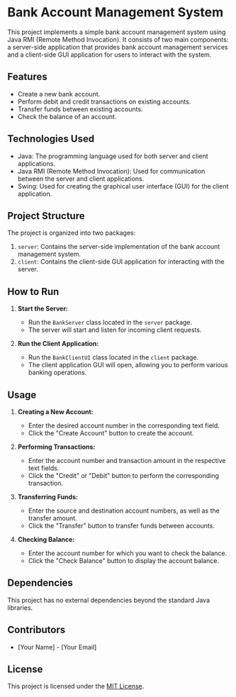 # Bank Account Management System

This project implements a simple bank account management system using Java RMI (Remote Method Invocation). It consists of two main components: a server-side application that provides bank account management services and a client-side GUI application for users to interact with the system.

## Features

- Create a new bank account.
- Perform debit and credit transactions on existing accounts.
- Transfer funds between existing accounts.
- Check the balance of an account.

## Technologies Used

- Java: The programming language used for both server and client applications.
- Java RMI (Remote Method Invocation): Used for communication between the server and client applications.
- Swing: Used for creating the graphical user interface (GUI) for the client application.

## Project Structure

The project is organized into two packages:

1. `server`: Contains the server-side implementation of the bank account management system.
2. `client`: Contains the client-side GUI application for interacting with the server.

## How to Run

1. **Start the Server:**
   - Run the `BankServer` class located in the `server` package.
   - The server will start and listen for incoming client requests.

2. **Run the Client Application:**
   - Run the `BankClientUI` class located in the `client` package.
   - The client application GUI will open, allowing you to perform various banking operations.

## Usage

1. **Creating a New Account:**
   - Enter the desired account number in the corresponding text field.
   - Click the "Create Account" button to create the account.

2. **Performing Transactions:**
   - Enter the account number and transaction amount in the respective text fields.
   - Click the "Credit" or "Debit" button to perform the corresponding transaction.

3. **Transferring Funds:**
   - Enter the source and destination account numbers, as well as the transfer amount.
   - Click the "Transfer" button to transfer funds between accounts.

4. **Checking Balance:**
   - Enter the account number for which you want to check the balance.
   - Click the "Check Balance" button to display the account balance.

## Dependencies

This project has no external dependencies beyond the standard Java libraries.

## Contributors

- [Your Name] - [Your Email]

## License

This project is licensed under the [MIT License](LICENSE).
